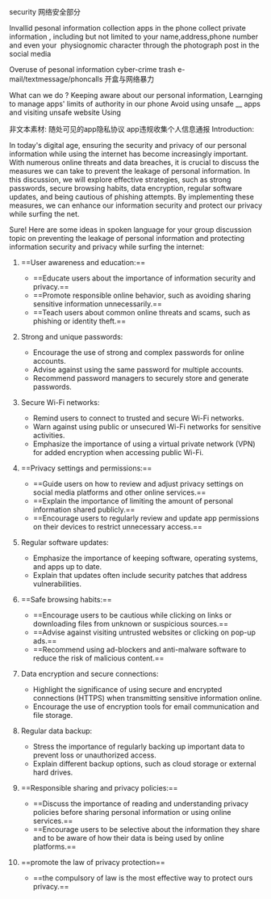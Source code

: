 security
网络安全部分

Invallid pesonal information collection
apps in the phone collect private information , including but not limited to your name,address,phone number and even your  physiognomic character through the photograph post in the social media

Overuse of pesonal information
cyber-crime
trash e-mail/textmessage/phoncalls
开盒与网络暴力

What can we do ?
Keeping aware about our personal information,
Learnging to manage apps' limits of authority in our phone 
Avoid using unsafe __ apps and visiting unsafe website
Using 


非文本素材:
随处可见的app隐私协议
app违规收集个人信息通报
Introduction:

In today's digital age, ensuring the security and privacy of our personal information while using the internet has become increasingly important. With numerous online threats and data breaches, it is crucial to discuss the measures we can take to prevent the leakage of personal information. In this discussion, we will explore effective strategies, such as strong passwords, secure browsing habits, data encryption, regular software updates, and being cautious of phishing attempts. By implementing these measures, we can enhance our information security and protect our privacy while surfing the net.

Sure! Here are some ideas in spoken language for your group discussion topic on preventing the leakage of personal information and protecting information security and privacy while surfing the internet:

1. ==User awareness and education:==
    
    - ==Educate users about the importance of information security and privacy.==
    - ==Promote responsible online behavior, such as avoiding sharing sensitive information unnecessarily.==
    - ==Teach users about common online threats and scams, such as phishing or identity theft.==
2. Strong and unique passwords:
    
    - Encourage the use of strong and complex passwords for online accounts.
    - Advise against using the same password for multiple accounts.
    - Recommend password managers to securely store and generate passwords.
4. Secure Wi-Fi networks:
    
    - Remind users to connect to trusted and secure Wi-Fi networks.
    - Warn against using public or unsecured Wi-Fi networks for sensitive activities.
    - Emphasize the importance of using a virtual private network (VPN) for added encryption when accessing public Wi-Fi.
5. ==Privacy settings and permissions:==
    
    - ==Guide users on how to review and adjust privacy settings on social media platforms and other online services.==
    - ==Explain the importance of limiting the amount of personal information shared publicly.==
    - ==Encourage users to regularly review and update app permissions on their devices to restrict unnecessary access.==
6. Regular software updates:
    
    - Emphasize the importance of keeping software, operating systems, and apps up to date.
    - Explain that updates often include security patches that address vulnerabilities.
7. ==Safe browsing habits:==
    
    - ==Encourage users to be cautious while clicking on links or downloading files from unknown or suspicious sources.==
    - ==Advise against visiting untrusted websites or clicking on pop-up ads.==
    - ==Recommend using ad-blockers and anti-malware software to reduce the risk of malicious content.==
8. Data encryption and secure connections:
    
    - Highlight the significance of using secure and encrypted connections (HTTPS) when transmitting sensitive information online.
    - Encourage the use of encryption tools for email communication and file storage.
9. Regular data backup:
    
    - Stress the importance of regularly backing up important data to prevent loss or unauthorized access.
    - Explain different backup options, such as cloud storage or external hard drives.
10. ==Responsible sharing and privacy policies:==
    
    - ==Discuss the importance of reading and understanding privacy policies before sharing personal information or using online services.==
    - ==Encourage users to be selective about the information they share and to be aware of how their data is being used by online platforms.==
11. ==promote the law of privacy protection==
	- ==the compulsory of law is the most effective way to protect ours privacy.==